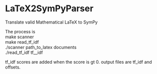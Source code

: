 # LaTeX2SymPyParser
Translate valid Mathematical LaTeX to SymPy  

The process is  
make scanner   
make read_tf_idf   
./scanner path_to_latex documents  
./read_tf_idf tf__idf

tf_idf scores are added when the score is gt 0.
output files are tf_idf and offsets.  


